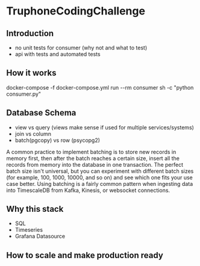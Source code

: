 # TruphoneCodingChallenge

## Introduction

- no unit tests for consumer (why not and what to test)
- api with tests and automated tests

## How it works

docker-compose -f docker-compose.yml run --rm consumer sh -c "python consumer.py"

## Database Schema

- view vs query (views make sense if used for multiple services/systems)
- join vs column
- batch(pgcopy) vs row (psycopg2)

A common practice to implement batching is to store new records in memory first, then after the batch reaches a certain size, insert all the records from memory into the database in one transaction. The perfect batch size isn't universal, but you can experiment with different batch sizes (for example, 100, 1000, 10000, and so on) and see which one fits your use case better. Using batching is a fairly common pattern when ingesting data into TimescaleDB from Kafka, Kinesis, or websocket connections.

## Why this stack

- SQL
- Timeseries
- Grafana Datasource

## How to scale and make production ready